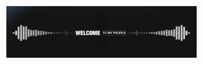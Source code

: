 <div class="center">
    <img alt="Welcome to Amin Bakhshoodeh Profile" src="https://github.com/AminSBU/AminSBU/blob/master/welcome.gif" />
</div>